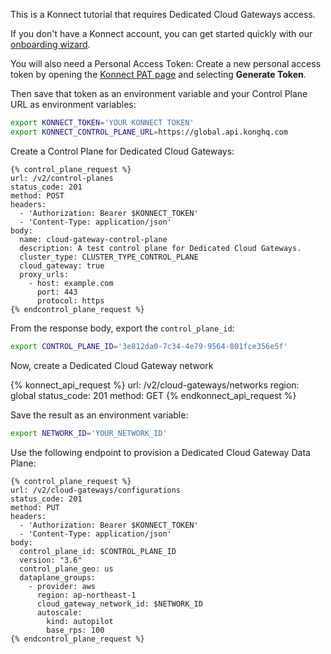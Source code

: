 This is a Konnect tutorial that requires Dedicated Cloud Gateways access.

If you don't have a Konnect account, you can get started quickly with our [onboarding wizard](https://konghq.com/products/kong-konnect/register?utm_medium=referral&utm_source=docs).

You will also need a Personal Access Token: 
Create a new personal access token by opening the [Konnect PAT page](https://cloud.konghq.com/global/account/tokens) and selecting **Generate Token**.

Then save that token as an environment variable and your Control Plane URL as environment variables:

```sh
export KONNECT_TOKEN='YOUR KONNECT TOKEN'
export KONNECT_CONTROL_PLANE_URL=https://global.api.konghq.com
```

Create a Control Plane for Dedicated Cloud Gateways:

    {% control_plane_request %}
    url: /v2/control-planes
    status_code: 201
    method: POST
    headers:
      - 'Authorization: Bearer $KONNECT_TOKEN'
      - 'Content-Type: application/json'
    body:
      name: cloud-gateway-control-plane
      description: A test control plane for Dedicated Cloud Gateways.
      cluster_type: CLUSTER_TYPE_CONTROL_PLANE
      cloud_gateway: true
      proxy_urls:
        - host: example.com
          port: 443
          protocol: https
    {% endcontrol_plane_request %}

From the response body, export the `control_plane_id`:

```sh
export CONTROL_PLANE_ID='3e812da0-7c34-4e79-9564-801fce356e5f'
```

Now, create a Dedicated Cloud Gateway network

{% konnect_api_request %}
url: /v2/cloud-gateways/networks
region: global
status_code: 201
method: GET
{% endkonnect_api_request %}

Save the result as an environment variable:

```sh
export NETWORK_ID='YOUR_NETWORK_ID'
```

    
Use the following endpoint to provision a Dedicated Cloud Gateway Data Plane:

    {% control_plane_request %}
    url: /v2/cloud-gateways/configurations
    status_code: 201
    method: PUT
    headers:
      - 'Authorization: Bearer $KONNECT_TOKEN'
      - 'Content-Type: application/json'
    body:
      control_plane_id: $CONTROL_PLANE_ID
      version: "3.6"
      control_plane_geo: us
      dataplane_groups:
        - provider: aws
          region: ap-northeast-1
          cloud_gateway_network_id: $NETWORK_ID
          autoscale:
            kind: autopilot
            base_rps: 100
    {% endcontrol_plane_request %}